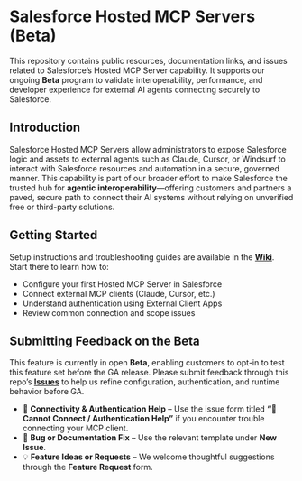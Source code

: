 # Salesforce Hosted MCP Servers (Beta)

This repository contains public resources, documentation links, and issues related to Salesforce’s Hosted MCP Server capability. It supports our ongoing **Beta** program to validate interoperability, performance, and developer experience for external AI agents connecting securely to Salesforce.

## Introduction

Salesforce Hosted MCP Servers allow administrators to expose Salesforce logic and assets to external agents such as Claude, Cursor, or Windsurf to interact with Salesforce resources and automation in a secure, governed manner. This capability is part of our broader effort to make Salesforce the trusted hub for **agentic interoperability**—offering customers and partners a paved, secure path to connect their AI systems without relying on unverified free or third-party solutions.

## Getting Started

Setup instructions and troubleshooting guides are available in the **[Wiki](../../wiki)**. Start there to learn how to:

- Configure your first Hosted MCP Server in Salesforce
- Connect external MCP clients (Claude, Cursor, etc.)
- Understand authentication using External Client Apps
- Review common connection and scope issues

## Submitting Feedback on the Beta

This feature is currently in open **Beta**, enabling customers to opt-in to test this feature set before the GA release. Please submit feedback through this repo’s **[Issues](../../issues)** to help us refine configuration, authentication, and runtime behavior before GA.

- 🧩 **Connectivity & Authentication Help** – Use the issue form titled **“🔐 Cannot Connect / Authentication Help”** if you encounter trouble connecting your MCP client.
- 🐞 **Bug or Documentation Fix** – Use the relevant template under **New Issue**.
- 💡 **Feature Ideas or Requests** – We welcome thoughtful suggestions through the **Feature Request** form.
